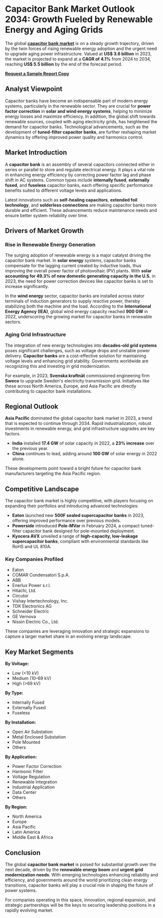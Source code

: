 
# Capacitor Bank Market Outlook 2034: Growth Fueled by Renewable Energy and Aging Grids

The global [**capacitor bank market**](https://www.transparencymarketresearch.com/capacitor-bank-market.html) is on a steady growth trajectory, driven by the twin forces of rising renewable energy adoption and the urgent need to upgrade aging power infrastructure. Valued at **US$ 3.6 billion** in 2023, the market is projected to expand at a **CAGR of 4.1%** from 2024 to 2034, reaching **US$ 5.5 billion** by the end of the forecast period.

[**Request a Sample Report Copy**](https://www.transparencymarketresearch.com/sample/sample.php?flag=S&rep_id=78371)

## Analyst Viewpoint

Capacitor banks have become an indispensable part of modern energy systems, particularly in the renewable sector. They are crucial for **power factor correction** in **solar and wind energy systems**, helping to minimize energy losses and maximize efficiency. In addition, the global shift towards renewable sources, coupled with aging electricity grids, has heightened the demand for capacitor banks. Technological advancements, such as the development of **tuned-filter capacitor banks**, are further reshaping market dynamics by offering improved power quality and harmonics control.

## Market Introduction

A **capacitor bank** is an assembly of several capacitors connected either in series or parallel to store and regulate electrical energy. It plays a vital role in enhancing energy efficiency by correcting power factor lag and phase shift in AC systems. Common types include **internally fused**, **externally fused**, and **fuseless** capacitor banks, each offering specific performance benefits suited to different voltage levels and applications.

Latest innovations such as **self-healing capacitors**, **extended foil technology**, and **solderless connections** are making capacitor banks more durable and efficient. These advancements reduce maintenance needs and ensure better system reliability over time.

## Drivers of Market Growth

### Rise in Renewable Energy Generation

The surging adoption of renewable energy is a major catalyst driving the capacitor bank market. In **solar energy** systems, capacitor banks compensate for the lagging current created by inductive loads, thus improving the overall power factor of photovoltaic (PV) plants. With **solar accounting for 49.3% of new domestic generating capacity in the U.S.** in 2023, the need for power correction devices like capacitor banks is set to increase significantly.

In the **wind energy** sector, capacitor banks are installed across stator terminals of induction generators to supply reactive power, thereby stabilizing both the machine and the load. According to the **International Energy Agency (IEA)**, global wind energy capacity reached **900 GW** in 2022, underscoring the growing market for capacitor banks in renewable sectors.

### Aging Grid Infrastructure

The integration of new energy technologies into **decades-old grid systems** poses significant challenges, such as voltage drops and unstable power delivery. **Capacitor banks** are a cost-effective solution for maintaining voltage levels and enhancing grid stability. Governments worldwide are recognizing this and investing in grid modernization.

For example, in 2023, **Svenska kraftnät** commissioned engineering firm **Sweco** to upgrade Sweden's electricity transmission grid. Initiatives like these across North America, Europe, and Asia Pacific are directly contributing to capacitor bank installations.

## Regional Outlook

**Asia Pacific** dominated the global capacitor bank market in 2023, a trend that is expected to continue through 2034. Rapid industrialization, robust investments in renewable energy, and grid infrastructure upgrades are key factors.

- **India** installed **17.4 GW** of solar capacity in 2022, a **23% increase** over the previous year.
- **China** continues to lead, adding around **100 GW** of solar energy in 2022 alone.

These developments point toward a bright future for capacitor bank manufacturers targeting the Asia Pacific region.

## Competitive Landscape

The capacitor bank market is highly competitive, with players focusing on expanding their portfolios and introducing advanced technologies:

- **Eaton** launched new **500F sealed supercapacitor banks** in 2023, offering improved performance over previous models.
- **Powerside** introduced **Pole-MVar** in February 2024, a compact tuned-filter capacitor bank designed for pole-mounted deployment.
- **Kyocera AVX** unveiled a range of **high-capacity, low-leakage supercapacitor banks**, compliant with environmental standards like RoHS and UL 810A.

### Key Companies Profiled
- Eaton
- COMAR Condensatori S.p.A.
- ABB
- Enerlux Power s.r.l.
- Hitachi, Ltd.
- Circutor
- Vishay Intertechnology, Inc.
- TDK Electronics AG
- Schneider Electric
- GE Vernova
- Nissin Electric Co., Ltd.

These companies are leveraging innovation and strategic expansions to capture a larger market share in an evolving energy landscape.

## Key Market Segments

**By Voltage:**
- Low (<10 kV)
- Medium (10–69 kV)
- High (>69 kV)

**By Type:**
- Internally Fused
- Externally Fused
- Fuseless

**By Installation:**
- Open Air Substation
- Metal Enclosed Substation
- Pole Mounted
- Others

**By Application:**
- Power Factor Correction
- Harmonic Filter
- Voltage Regulation
- Renewable Integration
- Industrial Application
- Data Center
- Others

**By Region:**
- North America
- Europe
- Asia Pacific
- Latin America
- Middle East & Africa

## Conclusion

The global **capacitor bank market** is poised for substantial growth over the next decade, driven by the **renewable energy boom** and **urgent grid modernization needs**. With emerging technologies enhancing reliability and efficiency, and governments around the world prioritizing clean energy transitions, capacitor banks will play a crucial role in shaping the future of power systems.

For companies operating in this space, innovation, regional expansion, and strategic partnerships will be the keys to securing leadership positions in a rapidly evolving market.
